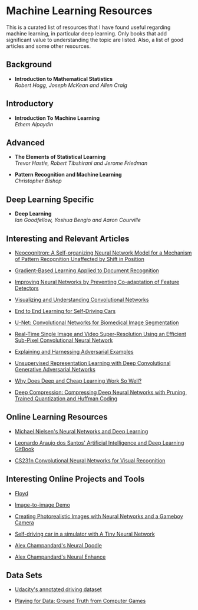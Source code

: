# Machine Learning Resources

This is a curated list of resources that I have found useful regarding
machine learning, in particular deep learning.  Only books that add 
significant value to understanding the topic are listed.  Also, a list of 
good articles and some other resources.



## Background 

  * __Introduction to Mathematical Statistics__     
    _Robert Hogg, Joseph McKean and Allen Craig_
    
    

## Introductory 

  * __Introduction To Machine Learning__   
    _Ethem Alpaydin_
    
    
    
## Advanced 

  * __The Elements of Statistical Learning__     
    _Trevor Hastie, Robert Tibshirani and Jerome Friedman_
    
  * __Pattern Recognition and Machine Learning__     
    _Christopher Bishop_ 


    
## Deep Learning Specific

  * __Deep Learning__    
    _Ian Goodfellow, Yoshua Bengio and Aaron Courville_  
 


## Interesting and Relevant Articles

  * [Neocognitron: A Self-organizing Neural Network Model for a Mechanism of Pattern Recognition Unaffected by Shift in Position](http://www.cs.princeton.edu/courses/archive/spr08/cos598B/Readings/Fukushima1980.pdf)

  * [Gradient-Based Learning Applied to Document Recognition](yann.lecun.com/exdb/publis/pdf/lecun-01a.pdf)
  
  * [Improving Neural Networks by Preventing Co-adaptation of Feature Detectors](https://arxiv.org/pdf/1207.0580.pdf)
  
  * [Visualizing and Understanding Convolutional Networks](https://arxiv.org/pdf/1311.2901.pdf)
  
  * [End to End Learning for Self-Driving Cars](https://arxiv.org/pdf/1604.07316v1.pdf)

  * [U-Net: Convolutional Networks for Biomedical Image Segmentation](https://arxiv.org/pdf/1505.04597.pdf)
  
  * [Real-Time Single Image and Video Super-Resolution Using an Efficient Sub-Pixel Convolutional Neural Network](https://arxiv.org/pdf/1609.05158.pdf)
  
  * [Explaining and Harnessing Adversarial Examples](https://arxiv.org/pdf/1412.6572.pdf)
  
  * [Unsupervised Representation Learning with Deep Convolutional Generative Adversarial Networks](https://arxiv.org/pdf/1511.06434.pdf)
  
  * [Why Does Deep and Cheap Learning Work So Well?](https://arxiv.org/pdf/1608.08225.pdf)
  
  * [Deep Compression: Compressing Deep Neural Networks with Pruning, Trained Quantization and Huffman Coding](https://arxiv.org/pdf/1510.00149.pdf)



## Online Learning Resources

  * [Michael Nielsen's Neural Networks and Deep Learning](http://neuralnetworksanddeeplearning.com/index.html)

  * [Leonardo Araujo dos Santos' Artificial Intelligence and Deep Learning GitBook](https://leonardoaraujosantos.gitbooks.io/artificial-inteligence/content/)
  
  * [CS231n Convolutional Neural Networks for Visual Recognition](http://cs231n.github.io/)
  
  

## Interesting Online Projects and Tools

  * [Floyd](https://www.floydhub.com/)

  * [Image-to-image Demo](http://affinelayer.com/pixsrv/index.html)
  
  * [Creating Photorealistic Images with Neural Networks and a Gameboy Camera](http://www.pinchofintelligence.com/photorealistic-neural-network-gameboy/)
  
  * [Self-driving car in a simulator with A Tiny Neural Network](https://github.com/xslittlegrass/CarND-Behavioral-Cloning)
  
  * [Alex Champandard's Neural Doodle](https://github.com/alexjc/neural-doodle)
  
  * [Alex Champandard's Neural Enhance](https://github.com/alexjc/neural-enhance)



## Data Sets

  * [Udacity's annotated driving dataset](https://github.com/udacity/self-driving-car/tree/master/annotations)

  * [Playing for Data: Ground Truth from Computer Games](https://download.visinf.tu-darmstadt.de/data/from_games/)
  
